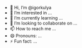 - 👋 Hi, I’m @igorkulya
- 👀 I’m interested in ...
- 🌱 I’m currently learning ...
- 💞️ I’m looking to collaborate on ...
- 📫 How to reach me ...
- 😄 Pronouns: ...
- ⚡ Fun fact: ...

<!---
igorkulya/igorkulya is a ✨ special ✨ repository because its `README.md` (this file) appears on your GitHub profile.
You can click the Preview link to take a look at your changes.
--->
